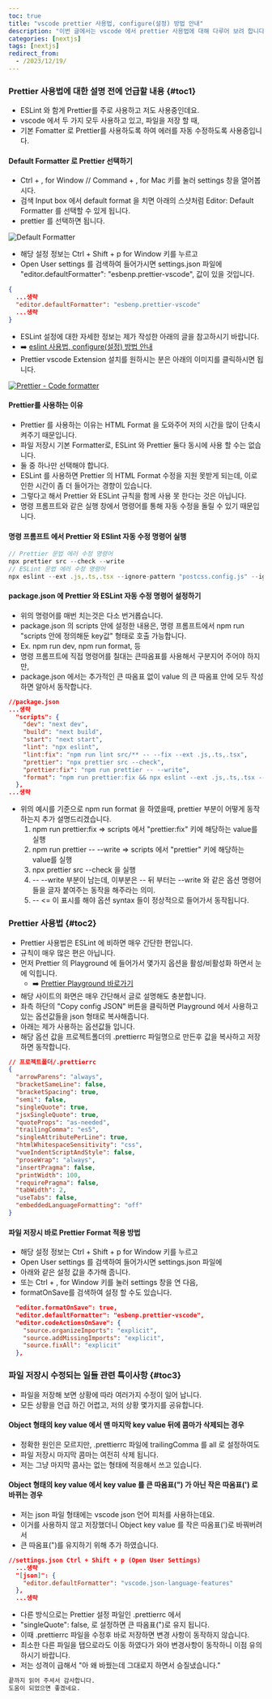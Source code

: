 ```yaml
---
toc: true
title: "vscode prettier 사용법, configure(설정) 방법 안내"
description: "이번 글에서는 vscode 에서 prettier 사용법에 대해 다루어 보려 합니다."
categories: [nextjs]
tags: [nextjs]
redirect_from:
  - /2023/12/19/
---
```


### Prettier 사용법에 대한 설명 전에 언급할 내용 {#toc1}

- ESLint 와 함게 Prettier를 주로 사용하고 저도 사용중인데요.
- vscode 에서 두 가지 모두 사용하고 있고, 파일을 저장 할 때,
- 기본 Fomatter 로 Prettier를 사용하도록 하여 에러를 자동 수정하도록 사용중입니다.

#### Default Formatter 로 Prettier 선택하기

- Ctrl + , for Window // Command + , for Mac 키를 눌러 settings 창을 열어봅시다.
- 검색 Input box 에서 default format 을 치면 아래의 스샷처럼 Editor: Default Formatter 를 선택할 수 있게 됩니다.
- prettier 를 선택하면 됩니다.
  
![Default Formatter](/assets/images/screen/default-formatter.png)

- 해당 설정 정보는 Ctrl + Shift + p for Window 키를 누르고
- Open User settings 를 검색하여 들어가시면 settings.json 파일에 "editor.defaultFormatter": "esbenp.prettier-vscode", 값이 있을 것입니다.

```json
{
  ...생략
  "editor.defaultFormatter": "esbenp.prettier-vscode"
  ...생략
}
```

- ESLint 설정에 대한 자세한 정보는 제가 작성한 아래의 글을 참고하시기 바랍니다.
- :arrow_right: [eslint 사용법, configure(설정) 방법 안내](/nextjs/eslint-Tutorial-01-KR)
- Prettier vscode Extension 설치를 원하시는 분은 아래의 이미지를 클릭하시면 됩니다.

[![Prettier - Code formatter](/assets/images/screen/prettier_code_formatter.png)](https://marketplace.visualstudio.com/items?itemName=esbenp.prettier-vscode)

#### Prettier를 사용하는 이유

- Prettier 를 사용하는 이유는 HTML Format 을 도와주어 저의 시간을 많이 단축시켜주기 때문입니다.
- 파일 저장시 기본 Formatter로, ESLint 와 Prettier 둘다 동시에 사용 할 수는 없습니다.
- 둘 중 하나만 선택해야 합니다.
- ESLint 를 사용하면 Prettier 의 HTML Format 수정을 지원 못받게 되는데, 이로 인한 시간이 좀 더 들어가는 경향이 있습니다.
- 그렇다고 해서 Prettier 와 ESLint 규칙을 함께 사용 못 한다는 것은 아닙니다.
- 명령 프롬프트와 같은 실행 창에서 명령어를 통해 자동 수정을 돌릴 수 있기 때문입니다.

#### 명령 프롬프트 에서 Prettier 와 ESlint 자동 수정 명령어 실행

```js
// Prettier 문법 에러 수정 명령어
npx prettier src --check --write
// ESLint 문법 에러 수정 명령어
npx eslint --ext .js,.ts,.tsx --ignore-pattern "postcss.config.js" --ignore-pattern "*.ico" --ignore-pattern "*.css" --fix "src/**"
```

#### package.json 에 Prettier 와 ESLint 자동 수정 명령어 설정하기

- 위의 명령어를 매번 치는것은 다소 번거롭습니다.
- package.json 의 scripts 안에 설정한 내용은, 명령 프롬프트에서 npm run "scripts 안에 정의해둔 key값" 형태로 호출 가능합니다.
- Ex. npm run dev, npm run format, 등
- 명령 프롬프트에 직접 명령어를 칠대는 큰따옴표를 사용해서 구분지어 주어야 하지만,
- package.json 에서는 추가적인 큰 따옴표 없이 value 의 큰 따옴표 안에 모두 작성하면 알아서 동작합니다.

```json
//package.json
...생략
  "scripts": {
    "dev": "next dev",
    "build": "next build",
    "start": "next start",
    "lint": "npx eslint",
    "lint:fix": "npm run lint src/** -- --fix --ext .js,.ts,.tsx",
    "prettier": "npx prettier src --check",
    "prettier:fix": "npm run prettier -- --write",
    "format": "npm run prettier:fix && npx eslint --ext .js,.ts,.tsx --ignore-pattern postcss.config.js --ignore-pattern *.ico --ignore-pattern *.css --fix src/**"
  },
...생략
```

- 위의 예시를 기준으로 npm run format 을 하였을때, prettier 부분이 어떻게 동작하는지 추가 설명드리겠습니다.
  1. npm run prettier:fix => scripts 에서 "prettier:fix" 키에 해당하는 value를 실행
  2. npm run prettier -- --write => scripts 에서 "prettier" 키에 해당하는 value를 실행
  3. npx prettier src --check 을 실행 
  4. -- --write 부분이 남는데, 이부분은 -- 뒤 부터는 --write 와 같은 옵션 명령어들을 글자 붙여주는 동작을 해주라는 의미.
  5. -- <= 이 표시를 해야 옵션 syntax 들이 정상적으로 들어가서 동작됩니다.

### Prettier 사용법 {#toc2}

- Prettier 사용법은 ESLint 에 비하면 매우 간단한 편입니다.
- 규칙이 매우 많은 편은 아닙니다.
- 먼저 Prettier 의 Playground 에 들어가서 몇가지 옵션을 활성/비활성화 하면서 눈에 익힙니다.
  - :arrow_right: [Prettier Playground 바로가기](https://prettier.io/playground)
- 해당 사이트의 화면은 매우 간단해서 글로 설명해도 충분합니다.
- 좌측 하단의 "Copy config JSON" 버튼을 클릭하면 Playground 에서 사용하고 있는 옵션값들을 json 형태로 복사해줍니다.
- 아래는 제가 사용하는 옵션값들 입니다.
- 해당 옵션 값을 프로젝트폴더의 .prettierrc 파일명으로 만든후 값을 복사하고 저장하면 동작합니다.

```json
// 프로젝트폴더/.prettierrc
{
  "arrowParens": "always",
  "bracketSameLine": false,
  "bracketSpacing": true,
  "semi": false,
  "singleQuote": true,
  "jsxSingleQuote": true,
  "quoteProps": "as-needed",
  "trailingComma": "es5",
  "singleAttributePerLine": true,
  "htmlWhitespaceSensitivity": "css",
  "vueIndentScriptAndStyle": false,
  "proseWrap": "always",
  "insertPragma": false,
  "printWidth": 100,
  "requirePragma": false,
  "tabWidth": 2,
  "useTabs": false,
  "embeddedLanguageFormatting": "off"
}
```

#### 파일 저장시 바로 Prettier Format 적용 방법

- 해당 설정 정보는 Ctrl + Shift + p for Window 키를 누르고
- Open User settings 를 검색하여 들어가시면 settings.json 파일에
- 아래와 같은 설정 값을 추가해 줍니다.
- 또는 Ctrl + , for Window 키를 눌러 settings 창을 연 다음,
- formatOnSave를 검색하여 설정 할 수도 있습니다.

```json
  "editor.formatOnSave": true,
  "editor.defaultFormatter": "esbenp.prettier-vscode",
  "editor.codeActionsOnSave": {
    "source.organizeImports": "explicit",
    "source.addMissingImports": "explicit",
    "source.fixAll": "explicit"
  },
```

### 파일 저장시 수정되는 일들 관련 특이사항  {#toc3}

- 파일을 저장해 보면 상황에 따라 여러가지 수정이 일어 납니다.
- 모든 상황을 언급 하긴 어렵고, 저의 상황 몇가지를 공유합니다.

#### Object 형태의 key value 에서 맨 마지막 key value 뒤에 콤마가 삭제되는 경우

- 정확한 원인은 모르지만, .prettierrc 파일에 trailingComma 를 all 로 설정하여도
- 파일 저장시 마지막 콤마는 여전히 삭제 됩니다.
- 저는 그냥 마지막 콤사는 없는 형태에 적응해서 쓰고 있습니다.

#### Object 형태의 key value 에서 key value 를 큰 따옴표(") 가 아닌 작은 따옴표(') 로 바뀌는 경우

- 저는 json 파일 형태에는 vscode json 언어 피처를 사용하는데요.
- 이거를 사용하지 않고 저장했더니 Object key value 를 작은 따옴표(')로 바꿔버려서
- 큰 따옴표(")를 유지하기 위해 추가 하였습니다.

```json
//settings.json Ctrl + Shift + p (Open User Settings)
  ...생략
  "[json]": {
    "editor.defaultFormatter": "vscode.json-language-features"
  },
  ...생략
```

- 다른 방식으로는 Prettier 설정 파일인 .prettierrc 에서
- "singleQuote": false, 로 설정하면 큰 따옴표(")로 유지 됩니다.
- 이때 .prettierrc 파일을 수정후 바로 저장하면 변경 사항이 동작하지 않습니다.
- 최소한 다른 파일을 탭으로라도 이동 하였다가 와야 변경사항이 동작하니 이점 유의하시기 바랍니다.
- 저는 성격이 급해서 "아 왜 바꿨는데 그대로지 하면서 승질냈습니다."

```md
끝까지 읽어 주셔서 감사합니다.
도움이 되었으면 좋겠네요.
```

[^1]: This is a footnote.

[kramdown]: https://kramdown.gettalong.org/
[My Blog]: https://marindie.github.io
